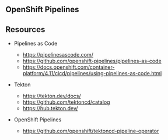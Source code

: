 ## OpenShift Pipelines

## Resources

- Pipelines as Code
    - <https://pipelinesascode.com/>
    - <https://github.com/openshift-pipelines/pipelines-as-code>
    - <https://docs.openshift.com/container-platform/4.11/cicd/pipelines/using-pipelines-as-code.html>

- Tekton
    - <https://tekton.dev/docs/>
    - <https://github.com/tektoncd/catalog>
    - <https://hub.tekton.dev/>

- OpenShift Pipelines
    - <https://github.com/openshift/tektoncd-pipeline-operator>